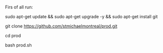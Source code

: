 Firs of all run:

sudo apt-get update && sudo apt-get upgrade -y && sudo apt-get install git

git clone https://github.com/stmichaelmontreal/prod.git

cd prod

bash prod.sh
